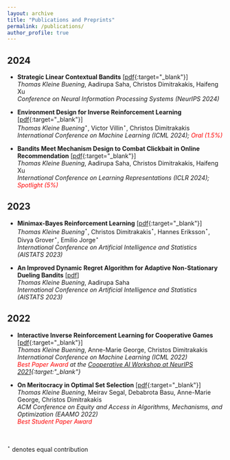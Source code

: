 ```yaml
---
layout: archive
title: "Publications and Preprints"
permalink: /publications/
author_profile: true
---
```




## 2024 


* **Strategic Linear Contextual Bandits** [[pdf](https://arxiv.org/pdf/2406.00551){:target="_blank"}] <br />
*Thomas Kleine Buening*, Aadirupa Saha, Christos Dimitrakakis, Haifeng Xu <br />
*Conference on Neural Information Processing Systems (NeurIPS 2024)*


* **Environment Design for Inverse Reinforcement Learning** [[pdf](https://arxiv.org/pdf/2210.14972v3){:target="_blank"}] <br /> 
*Thomas Kleine Buening*$^\star$, Victor Villin$^\star$, Christos Dimitrakakis <br /> 
*International Conference on Machine Learning (ICML 2024); <span style="color:red">Oral (1.5%)</span>*

* **Bandits Meet Mechanism Design to Combat Clickbait in Online Recommendation** [[pdf](https://arxiv.org/pdf/2311.15647.pdf){:target="_blank"}] <br />
*Thomas Kleine Buening*, Aadirupa Saha, Christos Dimitrakakis, Haifeng Xu <br />
*International Conference on Learning Representations (ICLR 2024); <span style="color:red">Spotlight (5%)</span>*


## 2023 

* **Minimax-Bayes Reinforcement Learning** [[pdf](https://arxiv.org/pdf/2302.10831.pdf){:target="_blank"}] <br /> 
*Thomas Kleine Buening*$^\star$, Christos Dimitrakakis$^\star$, Hannes Eriksson$^\star$, Divya Grover$^\star$, Emilio Jorge$^\star$ <br /> 
*International Conference on Artificial Intelligence and Statistics (AISTATS 2023)*  

* **An Improved Dynamic Regret Algorithm for Adaptive Non-Stationary Dueling Bandits** [[pdf](https://arxiv.org/pdf/2210.14322.pdf)] <br /> 
*Thomas Kleine Buening*, Aadirupa Saha <br />
*International Conference on Artificial Intelligence and Statistics (AISTATS 2023)*  


## 2022


* **Interactive Inverse Reinforcement Learning for Cooperative Games** [[pdf](https://proceedings.mlr.press/v162/buning22a/buning22a.pdf){:target="_blank"}] <br /> 
*Thomas Kleine Buening*, Anne-Marie George, Christos Dimitrakakis <br /> 
*International Conference on Machine Learning (ICML 2022)*   <br />
*<span style="color:red">Best Paper Award</span> at the [Cooperative AI Workshop at NeurIPS 2021](https://www.cooperativeai.com/workshop/neurips-2021){:target:"_blank"}*


* **On Meritocracy in Optimal Set Selection** [[pdf](https://arxiv.org/pdf/2102.11932.pdf){:target="_blank"}] <br /> 
 *Thomas Kleine Buening*, Meirav Segal, Debabrota Basu, Anne-Marie George, Christos Dimitrakakis <br /> 
*ACM Conference on Equity and Access in Algorithms, Mechanisms, and Optimization (EAAMO 2022)*   <br /> 
*<span style="color:red">Best Student Paper Award</span>*


<br /> 

$^\star$ denotes equal contribution 